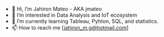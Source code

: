 - 👋 Hi, I’m Jahiron Mateo - AKA jmateo
- 👀 I’m interested in Data Analysis and IoT ecosystem 
- 🌱 I’m currently learning Tableau, Pyhton, SQL, and statistics.
- 📫 How to reach me [jahiron_m.g@hotmail.com] 

<!---
Sedrias/Sedrias is a ✨ special ✨ repository because its `README.md` (this file) appears on your GitHub profile.
You can click the Preview link to take a look at your changes.
--->
